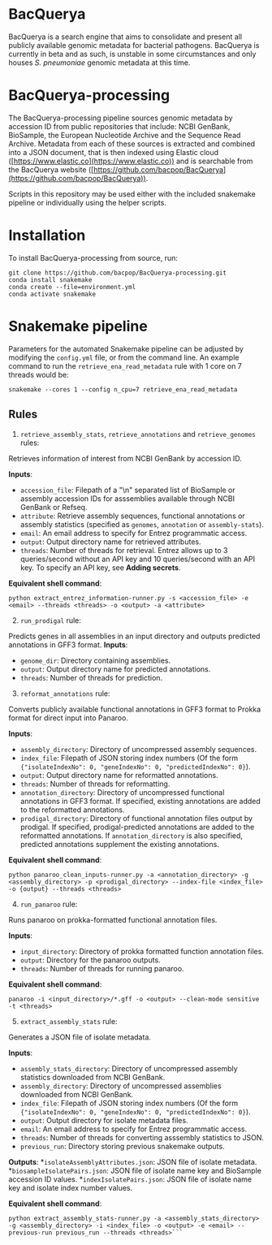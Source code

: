 # BacQuerya

BacQuerya is a search engine that aims to consolidate and present all publicly available genomic metadata for bacterial pathogens. BacQuerya is currently in beta and as such, is unstable in some circumstances and only houses *S. pneumoniae* genomic metadata at this time. 

# BacQuerya-processing

The BacQuerya-processing pipeline sources genomic metadata by accession ID from public repositories that include: NCBI GenBank, BioSample, the European Nucleotide Archive and the Sequence Read Archive. Metadata from each of these sources is extracted and combined into a JSON document, that is then indexed using Elastic cloud ([https://www.elastic.co](https://www.elastic.co)) and is searchable from the BacQuerya website ([https://github.com/bacpop/BacQuerya](https://github.com/bacpop/BacQuerya)). 

Scripts in this repository may be used either with the included snakemake pipeline or individually using the helper scripts.

# Installation

To install BacQuerya-processing from source, run:
```
git clone https://github.com/bacpop/BacQuerya-processing.git
conda install snakemake
conda create --file=environment.yml
conda activate snakemake
```

# Snakemake pipeline

Parameters for the automated Snakemake pipeline can be adjusted by modifying the ```config.yml``` file, or from the command line. An example command to run the ```retrieve_ena_read_metadata``` rule with 1 core on 7 threads would be:

```snakemake --cores 1 --config n_cpu=7 retrieve_ena_read_metadata```

## Rules

1. ```retrieve_assembly_stats```, ```retrieve_annotations``` and ```retrieve_genomes``` rules:

Retrieves information of interest from NCBI GenBank by accession ID. 

**Inputs**:
* ```accession_file```: Filepath of a "\n" separated list of BioSample or assembly accession IDs for asssemblies available through NCBI GenBank or Refseq. 
* ```attribute```: Retrieve assembly sequences, functional annotations or assembly statistics (specified as ```genomes```, ```annotation``` or ```assembly-stats```).
* ```email```: An email address to specify for Entrez programmatic access. 
* ```output```: Output directory name for retrieved attributes. 
* ```threads```: Number of threads for retrieval. Entrez allows up to 3 queries/second without an API key and 10 queries/second with an API key. To specify an API key, see **Adding secrets**.

**Equivalent shell command**:
```
python extract_entrez_information-runner.py -s <accession_file> -e <email> --threads <threads> -o <output> -a <attribute>
```

2. ```run_prodigal``` rule:

Predicts genes in all assemblies in an input directory and outputs predicted annotations in GFF3 format.
**Inputs**:
* ```genome_dir```: Directory containing assemblies. 
* ```output```: Output directory name for predicted annotations. 
* ```threads```: Number of threads for prediction. 

3. ```reformat_annotations``` rule:

Converts publicly available functional annotations in GFF3 format to Prokka format for direct input into Panaroo.

**Inputs**:
* ```assembly_directory```: Directory of uncompressed assembly sequences.
* ```index_file```: Filepath of JSON storing index numbers (Of the form ```{"isolateIndexNo": 0, "geneIndexNo": 0, "predictedIndexNo": 0}```).
* ```output```: Output directory name for reformatted annotations. 
* ```threads```: Number of threads for reformatting. 
* ```annotation_directory```: Directory of uncompressed functional annotations in GFF3 format. If specified, existing annotations are added to the reformatted annotations. 
* ```prodigal_directory```: Directory of functional annotation files output by prodigal. If specified, prodigal-predicted annotations are added to the reformatted annotations. If ```annotation_directory``` is also specified, predicted annotations supplement the existing annotations.

**Equivalent shell command**:
```
python panaroo_clean_inputs-runner.py -a <annotation_directory> -g <assembly_directory> -p <prodigal_directory> --index-file <index_file> -o {output} --threads <threads>
```

4. ```run_panaroo``` rule:

Runs panaroo on prokka-formatted functional annotation files. 

**Inputs**:
* ```input_directory```: Directory of prokka formatted function annotation files.
* ```output```: Directory for the panaroo outputs. 
* ```threads```: Number of threads for running panaroo. 

**Equivalent shell command**:
```
panaroo -i <input_directory>/*.gff -o <output> --clean-mode sensitive -t <threads>
```

 5. ```extract_assembly_stats``` rule:

Generates a JSON file of isolate metadata. 

**Inputs**:
* ```assembly_stats_directory```: Directory of uncompressed assembly statistics downloaded from NCBI GenBank.
* ```assembly_directory```: Directory of uncompressed assemblies downloaded from NCBI GenBank.
* ```index_file```: Filepath of JSON storing index numbers (Of the form ```{"isolateIndexNo": 0, "geneIndexNo": 0, "predictedIndexNo": 0}```).
* ```output```: Output directory for isolate metadata files. 
* ```email```: An email address to specify for Entrez programmatic access. 
* ```threads```: Number of threads for converting asssembly statistics to JSON.
* ```previous_run```: Directory storing previous snakemake outputs.  

**Outputs**:
*```isolateAssemblyAttributes.json```: JSON file of isolate metadata. 
*```biosampleIsolatePairs.json```: JSON file of isolate name key and BioSample accession ID values. 
*```indexIsolatePairs.json```: JSON file of isolate name key and isolate index number values. 

**Equivalent shell command**:
```
python extract_assembly_stats-runner.py -a <assembly_stats_directory> -g <assembly_directory> -i <index_file> -o <output> -e <email> --previous-run previous_run --threads <threads>```

